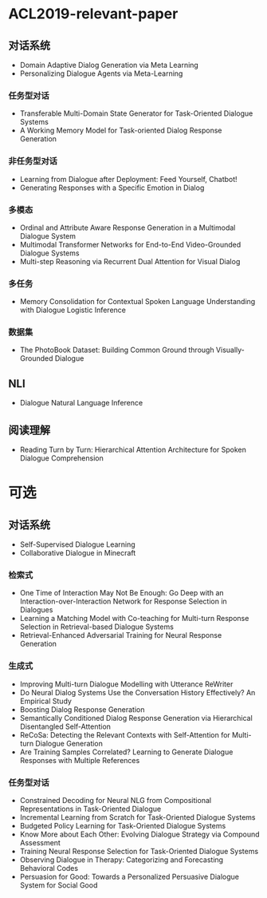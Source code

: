 # ACL2019-relevant-paper
## 对话系统
- Domain Adaptive Dialog Generation via Meta Learning
- Personalizing Dialogue Agents via Meta-Learning
### 任务型对话
- Transferable Multi-Domain State Generator for Task-Oriented Dialogue Systems
- A Working Memory Model for Task-oriented Dialog Response Generation
### 非任务型对话
- Learning from Dialogue after Deployment: Feed Yourself, Chatbot!
- Generating Responses with a Specific Emotion in Dialog
### 多模态
- Ordinal and Attribute Aware Response Generation in a Multimodal Dialogue System
- Multimodal Transformer Networks for End-to-End Video-Grounded Dialogue Systems
- Multi-step Reasoning via Recurrent Dual Attention for Visual Dialog
### 多任务
- Memory Consolidation for Contextual Spoken Language Understanding with Dialogue Logistic Inference
### 数据集
- The PhotoBook Dataset: Building Common Ground through Visually-Grounded Dialogue

## NLI
- Dialogue Natural Language Inference

## 阅读理解
- Reading Turn by Turn: Hierarchical Attention Architecture for Spoken Dialogue Comprehension


# 可选
## 对话系统
- Self-Supervised Dialogue Learning
- Collaborative Dialogue in Minecraft
### 检索式
- One Time of Interaction May Not Be Enough: Go Deep with an Interaction-over-Interaction Network for Response Selection in Dialogues
- Learning a Matching Model with Co-teaching for Multi-turn Response Selection in Retrieval-based Dialogue Systems
- Retrieval-Enhanced Adversarial Training for Neural Response Generation
### 生成式
- Improving Multi-turn Dialogue Modelling with Utterance ReWriter
- Do Neural Dialog Systems Use the Conversation History Effectively? An Empirical Study
- Boosting Dialog Response Generation
- Semantically Conditioned Dialog Response Generation via Hierarchical Disentangled Self-Attention
- ReCoSa: Detecting the Relevant Contexts with Self-Attention for Multi-turn Dialogue Generation
- Are Training Samples Correlated? Learning to Generate Dialogue Responses with Multiple References
### 任务型对话
- Constrained Decoding for Neural NLG from Compositional Representations in Task-Oriented Dialogue
- Incremental Learning from Scratch for Task-Oriented Dialogue Systems
- Budgeted Policy Learning for Task-Oriented Dialogue Systems
- Know More about Each Other: Evolving Dialogue Strategy via Compound Assessment
- Training Neural Response Selection for Task-Oriented Dialogue Systems
- Observing Dialogue in Therapy: Categorizing and Forecasting Behavioral Codes
- Persuasion for Good: Towards a Personalized Persuasive Dialogue System for Social Good
